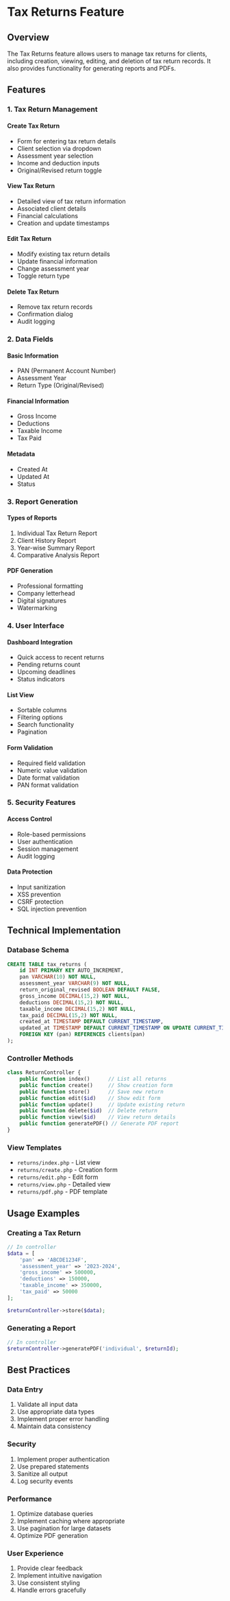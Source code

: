 # Tax Returns Feature 

## Overview
The Tax Returns feature allows users to manage tax returns for clients, including creation, viewing, editing, and deletion of tax return records. It also provides functionality for generating reports and PDFs.

## Features

### 1. Tax Return Management

#### Create Tax Return
- Form for entering tax return details
- Client selection via dropdown
- Assessment year selection
- Income and deduction inputs
- Original/Revised return toggle

#### View Tax Return
- Detailed view of tax return information
- Associated client details
- Financial calculations
- Creation and update timestamps

#### Edit Tax Return
- Modify existing tax return details
- Update financial information
- Change assessment year
- Toggle return type

#### Delete Tax Return
- Remove tax return records
- Confirmation dialog
- Audit logging

### 2. Data Fields

#### Basic Information
- PAN (Permanent Account Number)
- Assessment Year
- Return Type (Original/Revised)

#### Financial Information
- Gross Income
- Deductions
- Taxable Income
- Tax Paid

#### Metadata
- Created At
- Updated At
- Status

### 3. Report Generation

#### Types of Reports
1. Individual Tax Return Report
2. Client History Report
3. Year-wise Summary Report
4. Comparative Analysis Report

#### PDF Generation
- Professional formatting
- Company letterhead
- Digital signatures
- Watermarking

### 4. User Interface

#### Dashboard Integration
- Quick access to recent returns
- Pending returns count
- Upcoming deadlines
- Status indicators

#### List View
- Sortable columns
- Filtering options
- Search functionality
- Pagination

#### Form Validation
- Required field validation
- Numeric value validation
- Date format validation
- PAN format validation

### 5. Security Features

#### Access Control
- Role-based permissions
- User authentication
- Session management
- Audit logging

#### Data Protection
- Input sanitization
- XSS prevention
- CSRF protection
- SQL injection prevention

## Technical Implementation

### Database Schema
```sql
CREATE TABLE tax_returns (
    id INT PRIMARY KEY AUTO_INCREMENT,
    pan VARCHAR(10) NOT NULL,
    assessment_year VARCHAR(9) NOT NULL,
    return_original_revised BOOLEAN DEFAULT FALSE,
    gross_income DECIMAL(15,2) NOT NULL,
    deductions DECIMAL(15,2) NOT NULL,
    taxable_income DECIMAL(15,2) NOT NULL,
    tax_paid DECIMAL(15,2) NOT NULL,
    created_at TIMESTAMP DEFAULT CURRENT_TIMESTAMP,
    updated_at TIMESTAMP DEFAULT CURRENT_TIMESTAMP ON UPDATE CURRENT_TIMESTAMP,
    FOREIGN KEY (pan) REFERENCES clients(pan)
);
```

### Controller Methods
```php
class ReturnController {
    public function index()      // List all returns
    public function create()     // Show creation form
    public function store()      // Save new return
    public function edit($id)    // Show edit form
    public function update()     // Update existing return
    public function delete($id)  // Delete return
    public function view($id)    // View return details
    public function generatePDF() // Generate PDF report
}
```

### View Templates
- `returns/index.php` - List view
- `returns/create.php` - Creation form
- `returns/edit.php` - Edit form
- `returns/view.php` - Detailed view
- `returns/pdf.php` - PDF template

## Usage Examples

### Creating a Tax Return
```php
// In controller
$data = [
    'pan' => 'ABCDE1234F',
    'assessment_year' => '2023-2024',
    'gross_income' => 500000,
    'deductions' => 150000,
    'taxable_income' => 350000,
    'tax_paid' => 50000
];

$returnController->store($data);
```

### Generating a Report
```php
// In controller
$returnController->generatePDF('individual', $returnId);
```

## Best Practices

### Data Entry
1. Validate all input data
2. Use appropriate data types
3. Implement proper error handling
4. Maintain data consistency

### Security
1. Implement proper authentication
2. Use prepared statements
3. Sanitize all output
4. Log security events

### Performance
1. Optimize database queries
2. Implement caching where appropriate
3. Use pagination for large datasets
4. Optimize PDF generation

### User Experience
1. Provide clear feedback
2. Implement intuitive navigation
3. Use consistent styling
4. Handle errors gracefully 
